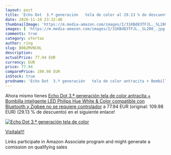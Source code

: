 ```yaml
---
layout: post
title: 'Echo Dot  3.ª generación   tela de color al 29.13 % de descuento'
date: 2020-11-10 23:32:40
thumbnailImage: 'https://m.media-amazon.com/images/I/31KBd83TFJL._SL200_.jpg'
images: [ 'https://m.media-amazon.com/images/I/31KBd83TFJL._SL200_.jpg' ]
comments: true
category: ofertas
author: ring
slug: B082MVNCHL
description:
actualPrice: 77.94 EUR
currency: EUR
price: 77.94
comparePrice: 109.98 EUR
inStock: true
prodname: 'Echo Dot  3.ª generación   tela de color antracita + Bombilla inteligente LED Philips Hue White & Color  compatible con Bluetooth y Zigbee  no se requiere controlador'
---
```


Ahora mismo tienes [Echo Dot  3.ª generación   tela de color antracita + Bombilla inteligente LED Philips Hue White & Color  compatible con Bluetooth y Zigbee  no se requiere controlador](https://www.amazon.es/dp/B082MVNCHL/?tag=tolees-21) a 77.94 EUR (original: 109.98 EUR) (29.13 %  de descuento) en el siguiente enlace!

[![Echo Dot  3.ª generación   tela de color](https://m.media-amazon.com/images/I/31KBd83TFJL._SL200_.jpg)](https://www.amazon.es/dp/B082MVNCHL/?tag=tolees-21)

[Visítala!!!](https://www.amazon.es/dp/B082MVNCHL/?tag=tolees-21)

Links participate in Amazon Associate program and might generate a comission on qualifying sales
